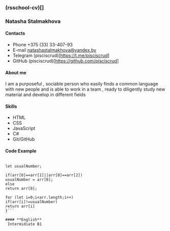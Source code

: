 ### (rsschool-cv)[]

### **Natasha Stalmakhova**

#### **Contacts**
- Phone +375 (33) 33-407-93
- E-mail natashastalmakhova@yandex.by
- Telegram (pisciscrud)[https://t.me/pisciscrud]
- GitHub (pisciscrud)[https://github.com/pisciscrud]

#### **About me**
I am a purposeful , sociable person who easily finds a common language with new people and is able to work in a team , ready to diligently study new material and develop in different fields

#### **Skills**
- HTML
- CSS
- JavaScript
- С#
- Git/GitHub


#### **Code Example**
```function findUniq(arr) {

let usualNumber;

if(arr[0]==arr[1]||arr[0]==arr[2])
usualNumber = arr[0];
else
return arr[0];

for (let i=0;i<arr.length;i++)
if(arr[i]!=usualNumber)
return arr[i]
}```

#### **English**
 Intermidiate B1